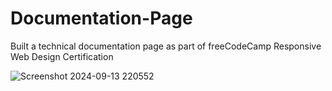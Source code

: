 # Documentation-Page
Built a technical documentation page as part of freeCodeCamp Responsive Web Design Certification

![Screenshot 2024-09-13 220552](https://github.com/user-attachments/assets/8e7a5bab-c2ae-449b-a429-fe83c0a5eab3)
